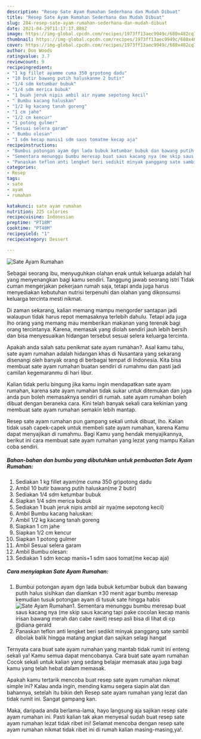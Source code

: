 ```yaml
---
description: "Resep Sate Ayam Rumahan Sederhana dan Mudah Dibuat"
title: "Resep Sate Ayam Rumahan Sederhana dan Mudah Dibuat"
slug: 284-resep-sate-ayam-rumahan-sederhana-dan-mudah-dibuat
date: 2021-04-29T11:17:17.808Z
image: https://img-global.cpcdn.com/recipes/1973ff13aec9949c/680x482cq70/sate-ayam-rumahan-foto-resep-utama.jpg
thumbnail: https://img-global.cpcdn.com/recipes/1973ff13aec9949c/680x482cq70/sate-ayam-rumahan-foto-resep-utama.jpg
cover: https://img-global.cpcdn.com/recipes/1973ff13aec9949c/680x482cq70/sate-ayam-rumahan-foto-resep-utama.jpg
author: Don Woods
ratingvalue: 3.7
reviewcount: 9
recipeingredient:
- "1 kg fillet ayamme cuma 350 grpotong dadu"
- "10 butir bawang putih haluskanme 2 butir"
- "1/4 sdm ketumbar bubuk"
- "1/4 sdm merica bubuk"
- "1 buah jeruk nipis ambil air nyame sepotong kecil"
- " Bumbu kacang haluskan"
- "1/2 kg kacang tanah goreng"
- "1 cm jahe"
- "1/2 cm kencur"
- "1 potong gulmer"
- "Sesuai selera garam"
- " Bumbu olesan"
- "1 sdm kecap manis1 sdm saos tomatme kecap aja"
recipeinstructions:
- "Bumbui potongan ayam dgn lada bubuk ketumbar bubuk dan bawang putih halus sisihkan dan diamkan ±30 menit agar bumbu meresap kemudian tusuk potongan ayam di tusuk sate hingga habis"
- "Sementara menunggu bumbu meresap buat saus kacang nya (me skip saus kacang tapi pake cocolan kecap manis irisan bawang merah dan cabe rawit) resep asli bisa di lihat di cp @diana gerald"
- "Panaskan teflon anti lengket beri sedikit minyak panggang sate sambil dibolak balik hingga matang angkat dan sajikan selagi hangat"
categories:
- Resep
tags:
- sate
- ayam
- rumahan

katakunci: sate ayam rumahan 
nutrition: 225 calories
recipecuisine: Indonesian
preptime: "PT18M"
cooktime: "PT40M"
recipeyield: "1"
recipecategory: Dessert

---
```



![Sate Ayam Rumahan](https://img-global.cpcdn.com/recipes/1973ff13aec9949c/680x482cq70/sate-ayam-rumahan-foto-resep-utama.jpg)

Sebagai seorang ibu, menyuguhkan olahan enak untuk keluarga adalah hal yang menyenangkan bagi kamu sendiri. Tanggung jawab seorang istri Tidak cuman mengerjakan pekerjaan rumah saja, tetapi anda juga harus menyediakan kebutuhan nutrisi terpenuhi dan olahan yang dikonsumsi keluarga tercinta mesti nikmat.

Di zaman  sekarang, kalian memang mampu mengorder santapan jadi walaupun tidak harus repot memasaknya terlebih dahulu. Tetapi ada juga lho orang yang memang mau memberikan makanan yang terenak bagi orang tercintanya. Karena, memasak yang diolah sendiri jauh lebih bersih dan bisa menyesuaikan hidangan tersebut sesuai selera keluarga tercinta. 



Apakah anda salah satu penikmat sate ayam rumahan?. Asal kamu tahu, sate ayam rumahan adalah hidangan khas di Nusantara yang sekarang disenangi oleh banyak orang di berbagai tempat di Indonesia. Kita bisa membuat sate ayam rumahan buatan sendiri di rumahmu dan pasti jadi camilan kegemaranmu di hari libur.

Kalian tidak perlu bingung jika kamu ingin mendapatkan sate ayam rumahan, karena sate ayam rumahan tidak sukar untuk ditemukan dan juga anda pun boleh memasaknya sendiri di rumah. sate ayam rumahan boleh dibuat dengan beraneka cara. Kini telah banyak sekali cara kekinian yang membuat sate ayam rumahan semakin lebih mantap.

Resep sate ayam rumahan pun gampang sekali untuk dibuat, lho. Kalian tidak usah capek-capek untuk membeli sate ayam rumahan, karena Kamu dapat menyajikan di rumahmu. Bagi Kamu yang hendak menyajikannya, berikut ini cara membuat sate ayam rumahan yang lezat yang mampu Kalian coba sendiri.

<!--inarticleads1-->

##### Bahan-bahan dan bumbu yang dibutuhkan untuk pembuatan Sate Ayam Rumahan:

1. Sediakan 1 kg fillet ayam(me cuma 350 gr)potong dadu
1. Ambil 10 butir bawang putih haluskan(me 2 butir)
1. Sediakan 1/4 sdm ketumbar bubuk
1. Siapkan 1/4 sdm merica bubuk
1. Sediakan 1 buah jeruk nipis ambil air nya(me sepotong kecil)
1. Ambil  Bumbu kacang haluskan:
1. Ambil 1/2 kg kacang tanah goreng
1. Siapkan 1 cm jahe
1. Siapkan 1/2 cm kencur
1. Siapkan 1 potong gulmer
1. Ambil Sesuai selera garam
1. Ambil  Bumbu olesan:
1. Sediakan 1 sdm kecap manis+1 sdm saos tomat(me kecap aja)




<!--inarticleads2-->

##### Cara menyiapkan Sate Ayam Rumahan:

1. Bumbui potongan ayam dgn lada bubuk ketumbar bubuk dan bawang putih halus sisihkan dan diamkan ±30 menit agar bumbu meresap kemudian tusuk potongan ayam di tusuk sate hingga habis
<img src="https://img-global.cpcdn.com/steps/b699110d6e64b1c5/160x128cq70/sate-ayam-rumahan-langkah-memasak-1-foto.jpg" alt="Sate Ayam Rumahan">1. Sementara menunggu bumbu meresap buat saus kacang nya (me skip saus kacang tapi pake cocolan kecap manis irisan bawang merah dan cabe rawit) resep asli bisa di lihat di cp @diana gerald
1. Panaskan teflon anti lengket beri sedikit minyak panggang sate sambil dibolak balik hingga matang angkat dan sajikan selagi hangat




Ternyata cara buat sate ayam rumahan yang mantab tidak rumit ini enteng sekali ya! Kamu semua dapat mencobanya. Cara buat sate ayam rumahan Cocok sekali untuk kalian yang sedang belajar memasak atau juga bagi kamu yang telah hebat dalam memasak.

Apakah kamu tertarik mencoba buat resep sate ayam rumahan nikmat simple ini? Kalau anda ingin, mending kamu segera siapin alat dan bahannya, setelah itu bikin deh Resep sate ayam rumahan yang lezat dan tidak rumit ini. Sangat gampang kan. 

Maka, daripada anda berlama-lama, hayo langsung aja sajikan resep sate ayam rumahan ini. Pasti kalian tak akan menyesal sudah buat resep sate ayam rumahan lezat tidak ribet ini! Selamat mencoba dengan resep sate ayam rumahan nikmat tidak ribet ini di rumah kalian masing-masing,ya!.

